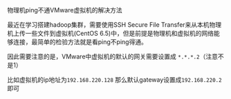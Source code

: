 物理机ping不通VMware虚拟机的解决方法

最近在学习搭建hadoop集群，需要使用SSH Secure File Transfer来从本机物理机上传一些文件到虚拟机(CentOS 6.5)中，但是前提是物理机和虚拟机的网络能够连接，最简单的检验方法就是看ping不ping得通。

因此需要注意的是，VMware中虚拟机的默认的网关需要设置成 `*.*.*.2`（注意不是1）

比如虚拟机的ip地址为`192.168.220.128`
那么默认gateway设置成`192.168.220.2` 即可
